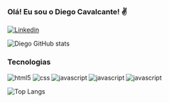 ### Olá! Eu sou o Diego Cavalcante! ✌️

[![Linkedin](https://img.shields.io/badge/LinkedIn-0077B5?style=for-the-badge&logo=linkedin&logoColor=white)](https://www.linkedin.com/in/diego-cavalcante-08746328a/)

![Diego GitHub stats](https://github-readme-stats.vercel.app/api?username=DiegoDev1312&show_icons=true&theme=radical&locale=pt-br)

### Tecnologias

<div style="display: inline_block">
    <img alt="html5" src="https://img.shields.io/badge/HTML5-E34F26?style=for-the-badge&logo=html5&logoColor=white" />
    <img alt="css" src="https://img.shields.io/badge/CSS3-1572B6?style=for-the-badge&logo=css3&logoColor=white" />
    <img alt="javascript" src="https://img.shields.io/badge/JavaScript-F7DF1E?style=for-the-badge&logo=javascript&logoColor=black" />
    <img alt="javascript" src="https://img.shields.io/badge/TypeScript-007ACC?style=for-the-badge&logo=typescript&logoColor=white" />
    <img alt="javascript" src="https://img.shields.io/badge/React_Native-20232A?style=for-the-badge&logo=react&logoColor=61DAFBe" />
</div>

![Top Langs](https://github-readme-stats.vercel.app/api/top-langs/?username=anuraghazra&hide_progress=true&locale=pt-br)

